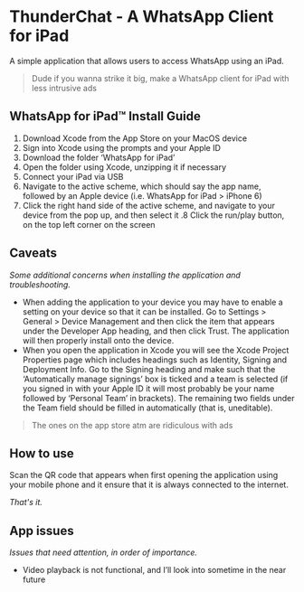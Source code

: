 # ThunderChat - A WhatsApp Client for iPad
A simple application that allows users to access WhatsApp using an iPad.

> Dude if you wanna strike it big, make a WhatsApp client for iPad with less intrusive ads

## WhatsApp for iPad™ Install Guide

1. Download Xcode from the App Store on your MacOS device
2. Sign into Xcode using the prompts and your Apple ID
3. Download the folder ‘WhatsApp for iPad’
4. Open the folder using Xcode, unzipping it if necessary
5. Connect your iPad via USB
6. Navigate to the active scheme, which should say the app name, followed by an Apple device (i.e. WhatsApp for iPad > iPhone 6)
7. Click the right hand side of the active scheme, and navigate to your device from the pop up, and then select it
.8 Click the run/play button, on the top left corner on the screen

## Caveats
*Some additional concerns when installing the application and troubleshooting.*

- When adding the application to your device you may have to enable a setting on your device so that it can be installed. Go to Settings > General > Device Management and then click the item that appears under the Developer App heading, and then click Trust. The application will then properly install onto the device.
- When you open the application in Xcode you will see the Xcode Project Properties page which includes headings such as Identity, Signing and Deployment Info. Go to the Signing heading and make such that the ‘Automatically manage signings’ box is ticked and a team is selected (if you signed in with your Apple ID it will most probably be your name followed by ‘Personal Team’ in brackets). The remaining two fields under the Team field should be filled in automatically (that is, uneditable).

> The ones on the app store atm are ridiculous with ads

## How to use

Scan the QR code that appears when first opening the application using your mobile phone and it ensure that it is always connected to the internet.

*That's it.*

## App issues
*Issues that need attention, in order of importance.*

- Video playback is not functional, and I’ll look into sometime in the near future

